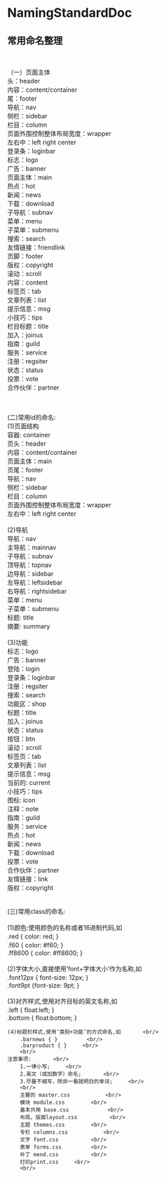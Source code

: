 # NamingStandardDoc
<h2>常用命名整理</h2>  <br/>

（一）页面主体		<br/>
	头：header		<br/>
	内容：content/container		<br/>
	尾：footer		<br/>
	导航：nav		<br/>
	侧栏：sidebar		<br/>
	栏目：column		<br/>
	页面外围控制整体布局宽度：wrapper		<br/>
	左右中：left right center		<br/>
	登录条：loginbar		<br/>
	标志：logo		<br/>
	广告：banner		<br/>
	页面主体：main		<br/>
	热点：hot		<br/>
	新闻：news		<br/>
	下载：download		<br/>
	子导航：subnav		<br/>
	菜单：menu		<br/>
	子菜单：submenu		<br/>
	搜索：search		<br/>
	友情链接：friendlink		<br/>
	页脚：footer		<br/>
	版权：copyright		<br/>
	滚动：scroll		<br/>
	内容：content		<br/>
	标签页：tab		<br/>
	文章列表：list		<br/>
	提示信息：msg		<br/>
	小技巧：tips		<br/>
	栏目标题：title		<br/>
	加入：joinus		<br/>
	指南：guild		<br/>
	服务：service		<br/>
	注册：regsiter		<br/>
	状态：status		<br/>
	投票：vote		<br/>
	合作伙伴：partner		<br/>
		<br/>
		<br/>

(二)常用id的命名:		<br/>
	(1)页面结构		<br/>
		容器: container		<br/>
		页头：header		<br/>
		内容：content/container		<br/>
		页面主体：main		<br/>
		页尾：footer		<br/>
		导航：nav		<br/>
		侧栏：sidebar		<br/>
		栏目：column		<br/>
		页面外围控制整体布局宽度：wrapper		<br/>
		左右中：left right center		<br/>
			<br/>
	(2)导航		<br/>
		导航：nav		<br/>
		主导航：mainnav		<br/>
		子导航：subnav		<br/>
		顶导航：topnav		<br/>
		边导航：sidebar		<br/>
		左导航：leftsidebar		<br/>
		右导航：rightsidebar		<br/>
		菜单：menu		<br/>
		子菜单：submenu		<br/>
		标题: title		<br/>
		摘要: summary		<br/>
				<br/>
		(3)功能		<br/>
		标志：logo		<br/>
		广告：banner		<br/>
		登陆：login		<br/>
		登录条：loginbar		<br/>
		注册：regsiter		<br/>
		搜索：search		<br/>
		功能区：shop		<br/>
		标题：title		<br/>
		加入：joinus		<br/>
		状态：status		<br/>
		按钮：btn		<br/>
		滚动：scroll		<br/>
		标签页：tab		<br/>
		文章列表：list		<br/>
		提示信息：msg		<br/>
		当前的: current		<br/>
		小技巧：tips		<br/>
		图标: icon		<br/>
		注释：note		<br/>
		指南：guild		<br/>
		服务：service		<br/>
		热点：hot		<br/>
		新闻：news		<br/>
		下载：download		<br/>
		投票：vote		<br/>
		合作伙伴：partner		<br/>
		友情链接：link		<br/>
		版权：copyright		<br/>
			<br/>
			<br/>
(三)常用class的命名:		<br/>
		<br/>
	(1)颜色:使用颜色的名称或者16进制代码,如		<br/>
		.red { color: red; } 　　		<br/>
		.f60 { color: #f60; } 　　		<br/>
		.ff8600 { color: #ff8600; }		<br/>
		<br/>
	(2)字体大小,直接使用’font+字体大小’作为名称,如		<br/>
		.font12px { font-size: 12px; } 　　		<br/>
		.font9pt {font-size: 9pt; }		<br/>
		<br/>
	(3)对齐样式,使用对齐目标的英文名称,如		<br/>
		.left { float:left; } 　　		<br/>
		.bottom { float:bottom; }		<br/>

	(4)标题栏样式,使用’类别+功能’的方式命名,如		<br/>
		.barnews { } 　　		<br/>
		.barproduct { }		<br/>
		<br/>
	注意事项:		<br/>
		1.一律小写;		<br/>
		2.英文（或加数字）命名;		<br/>
		3.尽量不缩写，除非一看就明白的单词;		<br/>
		<br/>
		主要的 master.css　　		<br/>
		模块 module.css　　		<br/>
		基本共用 base.css 　　		<br/>
		布局，版面layout.css　　		<br/>
		主题 themes.css　　		<br/>
		专栏 columns.css 　　		<br/>
		文字 font.css　　		<br/>
		表单 forms.css　　		<br/>
		补丁 mend.css　　		<br/>
		打印print.css		<br/>
		<br/>




